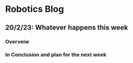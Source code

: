 # Robotics Blog 

## 20/2/23: Whatever happens this week

### Overveiw

### 

### In Conclusion and plan for the next week

